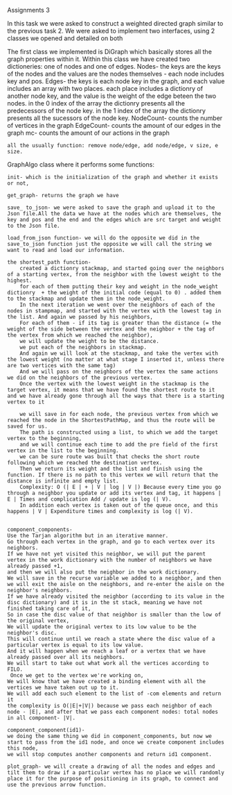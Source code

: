 Assignments 3

In this task we were asked to construct a weighted directed graph similar to the previous task 2.
 We were asked to implement two interfaces, using 2 classes we opened and detailed on both

The first class we implemented is 
DiGraph 
	which basically stores all the graph properties within it.
	Within this class we have created two dictioneries: one of nodes and one of edges.
	Nodes- the keys are the keys of the nodes and the values are the nodes themselves - each node includes key and pos.
	Edges- the keys is each node key in the graph, and each value includes an array with two places.
		each place includes a dictionry of another node key, and the value is the weight of the edge beteen the two nodes.
		in the 0 index of the array the dictionry presents all the predecessors of the node key.
		in the 1 index of the array the dictionry presents all the sucessors of the node key.
	NodeCount- counts the number of vertices in the graph
	EdgeCount- counts the amount of our edges in the graph
	mc- counts the amount of our actions in the graph

	all the usually function: remove node/edge, add node/edge, v size, e size.

GraphAlgo class where it performs some functions:
	
	init- which is the initialization of the graph and whether it exists or not,
	
	get_graph- returns the graph we have
	
	save_ to_json- we were asked to save the graph and upload it to the Json file.All the data we have at the nodes which are themselves, the key and pos and the end and the edges which are src target and weight to the Json file.
	
	load_from_json function- we will do the opposite we did in the save_to_json function just the opposite we will call the string we want to read and load our information.

	the shortest_path function-
		created a dictionry stackmap, and started going over the neighbors of a starting vertex, from the neighbor with the lowest weight to the highest.
		for each of them putting their key and weight in the node_weight dictionry  + the weight of the initial code (equal to 0) . added them to the stackmap and update them in the node_weight.
		In the next iteration we went over the neighbors of each of the nodes in stampmap, and started with the vertex with the lowest tag in the list. And again we passed by his neighbors,
		For each of them - if its tag is greater than the distance (= the weight of the side between the vertex and the neighbor + the tag of the vertex from which we reached the neighbor),
		we will update the weight to be the distance.
		we put each of the neighbors in stackmap.
		And again we will look at the stackmap, and take the vertex with the lowest weight (no matter at what stage I inserted it, unless there are two vertices with the same tag)
		And we will pass on the neighbors of the vertex the same actions we did on the neighbors of the previous vertex.
		Once the vertex with the lowest weight in the stackmap is the target vertex, it means that we have found the shortest route to it and we have already gone through all the ways that there is a starting vertex to it

		we will save in for each node, the previous vertex from which we reached the node in the ShortestPathMap, and thus the route will be saved for us.
		The path is constructed using a list, to which we add the target vertex to the beginning,
		and we will continue each time to add the pre field of the first vertex in the list to the beginning.
		we can be sure route was built that checks the short route following which we reached the destination vertex.
		Then we return its weight and the list and finish using the function. If there is no path to this vertex we will return that the distance is infinite and empty list.
		Complexity: O (| E | + | V | log | V |) Because every time you go through a neighbor you update or add its vertex and tag, it happens | E | Times and complication Add / update is log (| V).
		In addition each vertex is taken out of the queue once, and this happens | V | Expenditure times and complexity is log (| V).


	component_components-
	Use the Tarjan algorithm but in an iterative manner.
	Go through each vertex in the graph, and go to each vertex over its neighbors.
	If we have not yet visited this neighbor, we will put the parent vertex in the work dictionary with the number of neighbors we have already passed +1,
	and then we will also put the neighbor in the work dictionary.
	We will save in the recurse variable we added to a neighbor, and then we will exit the aisle on the neighbors, and re-enter the aisle on the neighbor's neighbors.
	If we have already visited the neighbor (according to its value in the disc dictionary) and it is in the st stack, meaning we have not finished taking care of it,
	So in case the disc value of that neighbor is smaller than the low of the original vertex,
	We will update the original vertex to its low value to be the neighbor's disc.
	This will continue until we reach a state where the disc value of a particular vertex is equal to its low value.
	And it will happen when we reach a leaf or a vertex that we have already passed over all its neighbors.
	We will start to take out what work all the vertices according to FILO.
	 Once we get to the vertex we're working on,
	We will know that we have created a binding element with all the vertices we have taken out up to it.
	We will add each such element to the list of -com elements and return it
	the complexity is O(|E|+|V|) because we pass each neighbor of each node - |E|, and after that we pass each component nodes: total nodes in all component- |V|.
	
	component_component(id1)-
	we doing the same thing we did in component_components, but now we start to pass from the id1 node, and once we create component includes this node,
	we will stop computes another components and return id1 component.
	
	plot_graph- we will create a drawing of all the nodes and edges and tilt them to draw if a particular vertex has no place we will randomly place it for the purpose of positioning in its graph, to connect and use the previous arrow function.